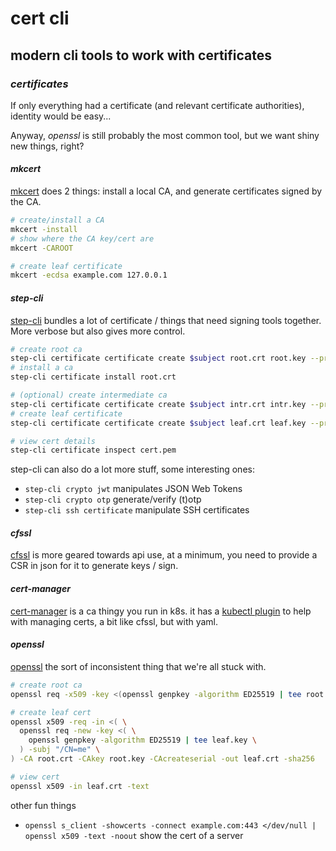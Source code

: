 # cert cli

## modern cli tools to work with certificates

### _certificates_

If only everything had a certificate
(and relevant certificate authorities),
identity would be easy...

Anyway, _openssl_ is still probably the most common tool,
but we want shiny new things, right?

#### _mkcert_

[mkcert](https://github.com/FiloSottile/mkcert) does 2 things:
install a local CA,
and generate certificates signed by the CA.

```sh
# create/install a CA
mkcert -install
# show where the CA key/cert are
mkcert -CAROOT

# create leaf certificate
mkcert -ecdsa example.com 127.0.0.1
```

#### _step-cli_

[step-cli](https://github.com/smallstep/cli)
bundles a lot of certificate / things that need signing
tools together.
More verbose but also gives more control.

```sh
# create root ca
step-cli certificate certificate create $subject root.crt root.key --profile=root-ca --kty OKP --curve Ed25519
# install a ca
step-cli certificate install root.crt

# (optional) create intermediate ca
step-cli certificate certificate create $subject intr.crt intr.key --profile=intermediate-ca --kty OKP --curve Ed25519 --ca root.crt --ca-key root.key
# create leaf certificate
step-cli certificate certificate create $subject leaf.crt leaf.key --profile=leaf --kty OKP --curve Ed25519 --ca intr.crt --ca-key root.key --san example.com --san 127.0.0.1

# view cert details
step-cli certificate inspect cert.pem
```

step-cli can also do a lot more stuff, some interesting ones:

- `step-cli crypto jwt` manipulates JSON Web Tokens
- `step-cli crypto otp` generate/verify (t)otp
- `step-cli ssh certificate` manipulate SSH certificates

#### _cfssl_

[cfssl](https://github.com/cloudflare/cfssl)
is more geared towards api use,
at a minimum, you need to provide a CSR in json
for it to generate keys / sign.

#### _cert-manager_

[cert-manager](https://cert-manager.io/) is a ca thingy you run in k8s.
it has a [kubectl plugin](https://cert-manager.io/docs/usage/kubectl-plugin/)
to help with managing certs, a bit like cfssl, but with yaml.

#### _openssl_

[openssl](https://man.archlinux.org/man/core/openssl/openssl.1ssl.en)
the sort of inconsistent thing that we're all stuck with.

```sh
# create root ca
openssl req -x509 -key <(openssl genpkey -algorithm ED25519 | tee root.key) -subj "/CN=me" -out root.crt

# create leaf cert
openssl x509 -req -in <( \
  openssl req -new -key <( \
    openssl genpkey -algorithm ED25519 | tee leaf.key \
  ) -subj "/CN=me" \
) -CA root.crt -CAkey root.key -CAcreateserial -out leaf.crt -sha256

# view cert
openssl x509 -in leaf.crt -text
```

other fun things

- `openssl s_client -showcerts -connect example.com:443 </dev/null | openssl x509 -text -noout` show the cert of a server
